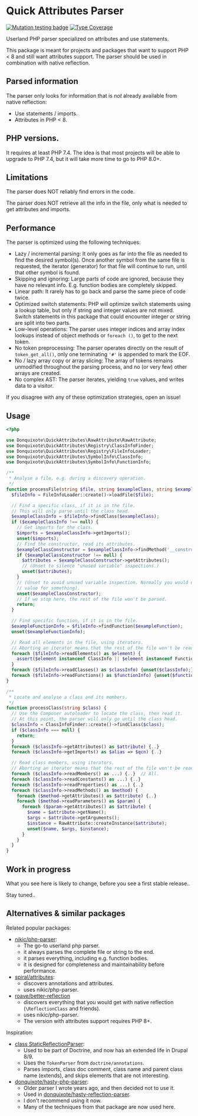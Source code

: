 # Quick Attributes Parser

[![Mutation testing badge](https://img.shields.io/endpoint?style=flat&url=https%3A%2F%2Fbadge-api.stryker-mutator.io%2Fgithub.com%2Fdonquixote%2Fquick-attributes-parser%2Fmaster)](https://dashboard.stryker-mutator.io/reports/github.com/donquixote/quick-attributes-parser/master)
[![Type Coverage](https://shepherd.dev/github/donquixote/quick-attributes-parser/coverage.svg)](https://shepherd.dev/github/donquixote/quick-attributes-parser)

Userland PHP parser specialized on attributes and use statements.

This package is meant for projects and packages that want to support PHP < 8 and still want attributes support.
The parser should be used in combination with native reflection.

## Parsed information
The parser only looks for information that is _not_ already available from native reflection:

- Use statements / imports.
- Attributes in PHP < 8.

## PHP versions.
It requires at least PHP 7.4. The idea is that most projects will be able to upgrade to PHP 7.4, but it will take more time to go to PHP 8.0+.

## Limitations
The parser does NOT reliably find errors in the code. 

The parser does NOT retrieve all the info in the file, only what is needed to get attributes and imports.

## Performance
The parser is optimized using the following techniques:

- Lazy / incremental parsing: It only goes as far into the file as needed to find the desired symbol(s). Once another symbol from the same file is requested, the iterator (generator) for that file will continue to run, until that other symbol is found.
- Skipping and ignoring: Large parts of code are ignored, because they have no relevant info. E.g. function bodies are completely skipped.
- Linear path: It rarely has to go back and parse the same piece of code twice.
- Optimized switch statements: PHP will optimize switch statements using a lookup table, but only if string and integer values are not mixed. Switch statements in this package that could encounter integer _or_ string are split into two parts.
- Low-level operations: The parser uses integer indices and array index lookups instead of object methods or `foreach ()`, to get to the next token.
- No token preprocessing: The parser operates directly on the result of `token_get_all()`, only one terminating `'#'` is appended to mark the EOF.
- No / lazy array copy or array slicing: The array of tokens remains unmodified throughout the parsing process, and no (or very few) other arrays are created.
- No complex AST: The parser iterates, yielding `true` values, and writes data to a visitor.

If you disagree with any of these optimization strategies, open an issue!

## Usage

```php
<?php

use Donquixote\QuickAttributes\RawAttribute\RawAttribute;
use Donquixote\QuickAttributes\Registry\ClassInfoFinder;
use Donquixote\QuickAttributes\Registry\FileInfoLoader;
use Donquixote\QuickAttributes\SymbolInfo\ClassInfo;
use Donquixote\QuickAttributes\SymbolInfo\FunctionInfo;

/**
 * Analyse a file, e.g. during a discovery operation.
 */
function processFile(string $file, string $exampleClass, string $exampleFunction) {
  $fileInfo = FileInfoLoader::create()->loadFile($file);

  // Find a specific class, if it is in the file.
  // This will only parse until the class head.
  $exampleClassInfo = $fileInfo->findClass($exampleClass);
  if ($exampleClassInfo !== null) {
    // Get imports for the class.
    $imports = $exampleClassInfo->getImports();
    unset($imports);
    // Find the constructor, read its attributes.
    $exampleClassConstructor = $exampleClassInfo->findMethod('__construct');
    if ($exampleClassConstructor !== null) {
      $attributes = $exampleClassConstructor->getAttributes();
      // (Unset to silence "unused variable" inspections.)
      unset($attributes);
    }
    // (Unset to avoid unused variable inspection. Normally you would use this
    // value for something).
    unset($exampleClassConstructor);
    // If we stop here, the rest of the file won't be parsed.
    return;
  }

  // Find specific function, if it is in the file.
  $exampleFunctionInfo = $fileInfo->findFunction($exampleFunction);
  unset($exampleFunctionInfo);

  // Read all elements in the file, using iterators.
  // Aborting an iterator means that the rest of the file won't be read.
  foreach ($fileInfo->readElements() as $element) {
    assert($element instanceof ClassInfo || $element instanceof FunctionInfo);
  }
  foreach ($fileInfo->readClasses() as $classInfo) {unset($classInfo);}
  foreach ($fileInfo->readFunctions() as $functionInfo) {unset($functionInfo);}
}

/**
 * Locate and analyse a class and its members.
 */
function processClass(string $class) {
  // Use the Composer autoloader to locate the class, then read it.
  // At this point, the parser will only go until the class head.
  $classInfo = ClassInfoFinder::create()->findClass($class);
  if ($classInfo === null) {
    return;
  }
  foreach ($classInfo->getAttributes() as $attribute) {..}
  foreach ($classInfo->getImports() as $alias => $qcn) {..}

  // Read class members, using iterators.
  // Aborting an iterator means that the rest of the file won't be read.
  foreach ($classInfo->readMembers() as ...) {..}  // All.
  foreach ($classInfo->readConstants() as ...) {..}
  foreach ($classInfo->readProperties() as ...) {..}
  foreach ($classInfo->readMethods() as $method) {
    foreach ($method->getAttributes() as $attribute) {..}
    foreach ($method->readParameters() as $param) {
      foreach ($param->getAttributes() as $attribute) {
        $name = $attribute->getName();
        $args = $attribute->getArguments();
        $instance = RawAttribute::createInstance($attribute);
        unset($name, $args, $instance);
      }
    }
  }
}
```

## Work in progress
What you see here is likely to change, before you see a first stable release..

Stay tuned..

## Alternatives & similar packages

Related popular packages:
- [nikic/php-parser](https://packagist.org/packages/nikic/php-parser):
  - The go-to userland php parser.
  - it always parses the complete file or string to the end.
  - it parses everything, including e.g. function bodies.
  - it is designed for completeness and maintainability before performance.
- [spiral/attributes](https://packagist.org/packages/spiral/attributes):
  - discovers annotations and attributes.
  - uses nikic/php-parser.
- [roave/better-reflection](https://packagist.org/packages/roave/better-reflection)
  - discovers everything that you would get with native reflection (`\ReflectionClass` and friends).
  - uses nikic/php-parser.
  - The version with attributes support requires PHP 8+.

Inspiration:
- [class StaticReflectionParser](https://git.drupalcode.org/project/drupal/-/blob/9.3.x/core/lib/Drupal/Component/Annotation/Doctrine/StaticReflectionParser.php):
  - Used to be part of Doctrine, and now has an extended life in Drupal 8/9.
  - Uses the `TokenParser` from `doctrine/annotations`.
  - Parses imports, class doc comment, class name and parent class name (extends), and skips elements that are not interesting.
- [donquixote/hasty-php-parser](https://packagist.org/packages/donquixote/hasty-php-parser):
  - Older parser I wrote years ago, and then decided not to use it.
  - Used in [donquixote/hasty-reflection-parser](https://packagist.org/packages/donquixote/hasty-reflection-parser).
  - I don't recommend using it now.
  - Many of the techniques from that package are now used here.
